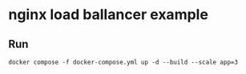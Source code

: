 # nginx load ballancer example


## Run

    docker compose -f docker-compose.yml up -d --build --scale app=3